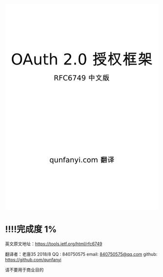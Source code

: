 ![](images/bitmap.png)


# **!!!!完成度 1%**


英文原文地址：https://tools.ietf.org/html/rfc6749

翻译者：老唐35 2018/8
QQ : 840750575
email: 840750575@qq.com
github: https://github.com/qunfanyi


请不要用于商业目的

